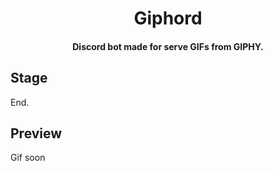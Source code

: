 <h1 style="text-align: center" align="middle">Giphord</h1>
<h4 style="text-align: center" align="middle"> Discord bot made for serve GIFs from GIPHY.</h4>


## Stage

End.

## Preview

Gif soon